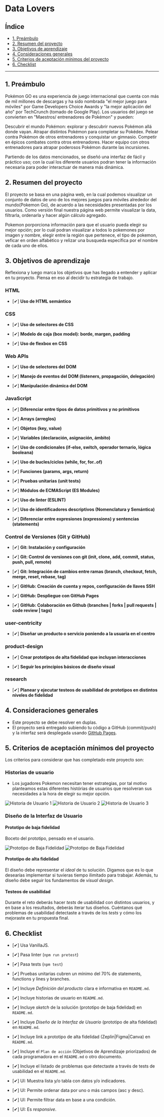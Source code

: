 # Data Lovers

## Índice

* [1. Preámbulo](#1-preámbulo)
* [2. Resumen del proyecto](#2-resumen-del-proyecto)
* [3. Objetivos de aprendizaje](#3-objetivos-de-aprendizaje)
* [4. Consideraciones generales](#4-consideraciones-generales)
* [5. Criterios de aceptación mínimos del proyecto](#5-criterios-de-aceptación-mínimos-del-proyecto)
* [6. Checklist](#9-checklist)

***

## 1. Preámbulo

Pokémon GO es una experiencia de juego internacional que cuenta con más de mil millones de descargas y ha sido nombrada "el mejor juego para móviles" por Game Developers Choice Awards y "la mejor aplicación del año" por TechCrunch (tomado de Google Play). Los usuarios del juego se convierten en "Maestros/ entrenadores de Pokémon" y pueden:

Descubrir el mundo Pokémon: explorar y descubrir nuevos Pokémon allá donde vayan.
Atrapar distintos Pokémon para completar su Pokédex.
Pelear contra Pokémon de otros entrenadores y conquistar un gimnasio.
Competir en épicos combates contra otros entrenadores.
Hacer equipo con otros entrenadores para atrapar poderosos Pokémon durante las incursiones.

Partiendo de los datos mencionados, se diseñó una interfaz de fácil y práctico uso; con la cual los diferente usuarios podran tener la información necesaria para poder interactuar de manera más dinámica.
## 2. Resumen del proyecto

El proyecto se basa en una página web, en la cual podemos visualizar un conjunto de datos de uno de los mejores juegos para móviles alrededor del mundo(Pokemon Go), de acuerdo a las necesidades presentadas por los usuarios.
Como versión final nuestra página web permite visualizar la data, filtrarla, ordenarla y hacer algún cálculo agregado.

Pokemon porporciona información para que el usuario pueda elegir su mejor opción; por lo cuál podran visualizar a todos lo pokemones por imagen y nombre, elegir entre la región que pertenece, el tipo de pokemon, veficar en orden alfabético y relizar una busqueda específica por el nombre de cada uno de ellos.
## 3. Objetivos de aprendizaje   

Reflexiona y luego marca los objetivos que has llegado a entender y aplicar en tu proyecto. Piensa en eso al decidir tu estrategia de trabajo.

### HTML

- [✔] **Uso de HTML semántico**
### CSS

- [✔] **Uso de selectores de CSS**

- [✔] **Modelo de caja (box model): borde, margen, padding**

- [✔] **Uso de flexbox en CSS**
### Web APIs

- [✔] **Uso de selectores del DOM**

- [✔] **Manejo de eventos del DOM (listeners, propagación, delegación)**

- [✔] **Manipulación dinámica del DOM**
### JavaScript

- [✔] **Diferenciar entre tipos de datos primitivos y no primitivos**

- [✔] **Arrays (arreglos)**

- [✔] **Objetos (key, value)**

- [✔] **Variables (declaración, asignación, ámbito)**

- [✔] **Uso de condicionales (if-else, switch, operador ternario, lógica booleana)**

- [✔] **Uso de bucles/ciclos (while, for, for..of)**

- [✔] **Funciones (params, args, return)**

- [✔] **Pruebas unitarias (unit tests)**

- [✔] **Módulos de ECMAScript (ES Modules)**

- [✔] **Uso de linter (ESLINT)**

- [✔] **Uso de identificadores descriptivos (Nomenclatura y Semántica)**

- [✔] **Diferenciar entre expresiones (expressions) y sentencias (statements)**

### Control de Versiones (Git y GitHub)

- [✔] **Git: Instalación y configuración**

- [✔] **Git: Control de versiones con git (init, clone, add, commit, status, push, pull, remote)**

- [✔] **Git: Integración de cambios entre ramas (branch, checkout, fetch, merge, reset, rebase, tag)**

- [✔] **GitHub: Creación de cuenta y repos, configuración de llaves SSH**

- [✔] **GitHub: Despliegue con GitHub Pages**

- [✔] **GitHub: Colaboración en Github (branches | forks | pull requests | code review | tags)**

### user-centricity

- [✔] **Diseñar un producto o servicio poniendo a la usuaria en el centro**

### product-design

- [✔] **Crear prototipos de alta fidelidad que incluyan interacciones**

- [✔] **Seguir los principios básicos de diseño visual**

### research

- [✔] **Planear y ejecutar testeos de usabilidad de prototipos en distintos niveles de fidelidad**

## 4. Consideraciones generales

* Este proyecto se debe resolver en duplas.
* El proyecto será entregado subiendo tu código a GitHub (commit/push) y la
  interfaz será desplegada usando [GitHub Pages](https://pages.github.com/).

## 5. Criterios de aceptación mínimos del proyecto

Los criterios para considerar que has completado este proyecto son:
### Historias de usuario

* Los jugadores Pokemon necesitan tener estrategias, por tal motivo planteamos estas diferentes histórias de usuarios que resolveran sus necesidades a la hora de elegir su mejor opción.

![Historia de Usuario 1](Historia1.png)
![Historia de Usuario 2](Historia2.png)
![Historia de Usuario 3](Historia3.png)

### Diseño de la Interfaz de Usuario

#### Prototipo de baja fidelidad

Boceto del prototipo, pensado en el usuario.

![Prototipo de Baja Fidelidad](Prototipo1.png)
![Prototipo de Baja Fidelidad](Prototipo2.png)
#### Prototipo de alta fidelidad

El diseño debe representar el _ideal_ de tu solución. Digamos que es lo que
desearías implementar si tuvieras tiempo ilimitado para trabajar. Además, tu
diseño debe seguir los fundamentos de _visual design_.

#### Testeos de usabilidad

Durante el reto deberás hacer _tests_ de usabilidad con distintos usuarios, y
en base a los resultados, deberás iterar tus diseños. Cuéntanos
qué problemas de usabilidad detectaste a través de los _tests_ y cómo los
mejoraste en tu propuesta final.
## 6. Checklist

* [✔] Usa VanillaJS.
* [✔] Pasa linter (`npm run pretest`)
* [✔] Pasa tests (`npm test`)
* [✔] Pruebas unitarias cubren un mínimo del 70% de statements, functions y
  lines y branches.
* [✔] Incluye _Definición del producto_ clara e informativa en `README.md`.
* [✔] Incluye historias de usuario en `README.md`.
* [✔] Incluye _sketch_ de la solución (prototipo de baja fidelidad) en
  `README.md`.
* [✔] Incluye _Diseño de la Interfaz de Usuario_ (prototipo de alta fidelidad)
  en `README.md`.

* [✔] Incluye link a prototipo de alta fidelidad (Zeplin|Figma|Canva) en `README.md`.
* [✔] Incluye el `Plan de acción` (Objetivos de Aprendizaje priorizados) de cada programadora en el `README.md` o otro documento.
* [✔] Incluye el listado de problemas que detectaste a través de tests de
  usabilidad en el `README.md`.
* [✔] UI: Muestra lista y/o tabla con datos y/o indicadores.
* [✔] UI: Permite ordenar data por uno o más campos (asc y desc).
* [✔] UI: Permite filtrar data en base a una condición.
* [✔] UI: Es _responsive_.
